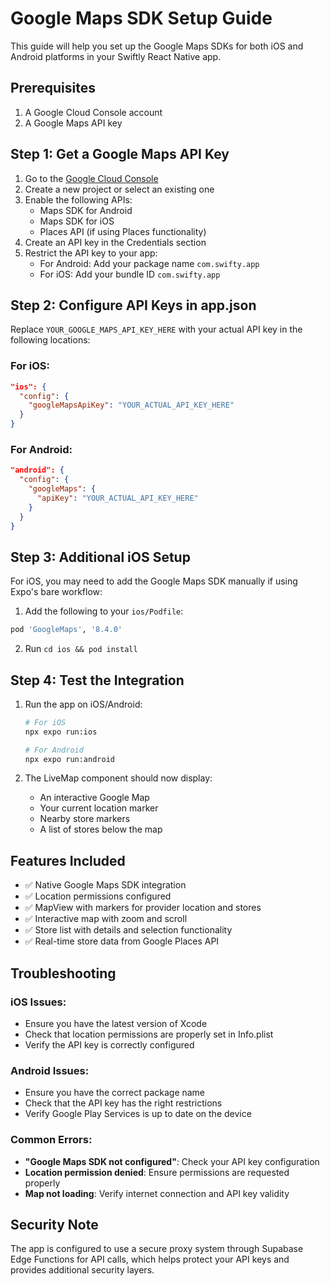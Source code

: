 # Google Maps SDK Setup Guide

This guide will help you set up the Google Maps SDKs for both iOS and Android platforms in your Swiftly React Native app.

## Prerequisites

1. A Google Cloud Console account
2. A Google Maps API key

## Step 1: Get a Google Maps API Key

1. Go to the [Google Cloud Console](https://console.cloud.google.com/)
2. Create a new project or select an existing one
3. Enable the following APIs:
   - Maps SDK for Android
   - Maps SDK for iOS
   - Places API (if using Places functionality)
4. Create an API key in the Credentials section
5. Restrict the API key to your app:
   - For Android: Add your package name `com.swifty.app`
   - For iOS: Add your bundle ID `com.swifty.app`

## Step 2: Configure API Keys in app.json

Replace `YOUR_GOOGLE_MAPS_API_KEY_HERE` with your actual API key in the following locations:

### For iOS:
```json
"ios": {
  "config": {
    "googleMapsApiKey": "YOUR_ACTUAL_API_KEY_HERE"
  }
}
```

### For Android:
```json
"android": {
  "config": {
    "googleMaps": {
      "apiKey": "YOUR_ACTUAL_API_KEY_HERE"
    }
  }
}
```

## Step 3: Additional iOS Setup

For iOS, you may need to add the Google Maps SDK manually if using Expo's bare workflow:

1. Add the following to your `ios/Podfile`:
```ruby
pod 'GoogleMaps', '8.4.0'
```

2. Run `cd ios && pod install`

## Step 4: Test the Integration

1. Run the app on iOS/Android:
   ```bash
   # For iOS
   npx expo run:ios

   # For Android
   npx expo run:android
   ```

2. The LiveMap component should now display:
   - An interactive Google Map
   - Your current location marker
   - Nearby store markers
   - A list of stores below the map

## Features Included

- ✅ Native Google Maps SDK integration
- ✅ Location permissions configured
- ✅ MapView with markers for provider location and stores
- ✅ Interactive map with zoom and scroll
- ✅ Store list with details and selection functionality
- ✅ Real-time store data from Google Places API

## Troubleshooting

### iOS Issues:
- Ensure you have the latest version of Xcode
- Check that location permissions are properly set in Info.plist
- Verify the API key is correctly configured

### Android Issues:
- Ensure you have the correct package name
- Check that the API key has the right restrictions
- Verify Google Play Services is up to date on the device

### Common Errors:
- **"Google Maps SDK not configured"**: Check your API key configuration
- **Location permission denied**: Ensure permissions are requested properly
- **Map not loading**: Verify internet connection and API key validity

## Security Note

The app is configured to use a secure proxy system through Supabase Edge Functions for API calls, which helps protect your API keys and provides additional security layers.


